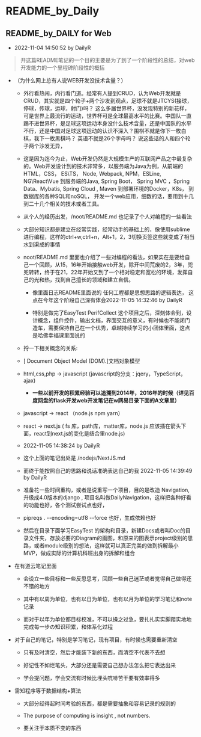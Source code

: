 # README_by_Daily

## README_by_DAILY  for Web

- 2022-11-04 14:50:52 by DailyR

> 开这篇README笔记的一个目的主要是为了到了一个阶段性的总结，对web开发能力的一个里程碑阶段性的概括

-  （为什么网上总有人说WEB开发没技术含量？）
	
	- 外行看热闹，内行看门道。经常有人提到CRUD，认为Web开发就是CRUD，其实就是四个轮子+两个沙发到观点，足球不就是JTCYS(接球，停球，传球，运球，射门)吗？ 这么多届世界杯，没发现特别的新花样，可是世界上最流行的运动，世界杯可是全球最高水平的比赛。中国队一直踢不进世界杯，是足球这项运动本身没什么技术含量，还是中国队的水平不行，还是中国对足球这项运动的认识不深入？围棋不就是你下一枚白棋，我下一枚黑棋吗？ 英语不就是26个字母吗？  说这些话的人和四个轮子两个沙发无异，
	- 这是因为迄今为止，Web开发仍然是大规模生产的互联网产品之中最复杂的。Web开发设计到的技术非常多，以服务端为Java为例，从前端的HTML，CSS， ES\TS， Node, Webpack, NPM，ESLine, NG\React\Vue 到服务端的Java, Spring Boot， Spring MVC ，Spring Data、Mybatis, Spring Cloud , Maven 到部署环境的Docker，K8s， 到数据库的各种SQL和noSQL， 开发一个web应用，细数的话，要用到十几到二十几个相关的技术或者工具。
	- 从个人的经历出发，/noot/README.md 也记录了个人对编程的一些看法

	- 大部分知识都是建立在经常实践，经常动手的基础上的，像使用sublime进行编程，这样的ctrl+w,ctrl+n，Alt+1，2，3切换页签这些就变成了相当水到渠成的事情

	- noot/README.md 里面也介绍了一些对编程的看法，如果实在是要给自己一个回顾，从15，16年开始接触web开发，除开中间荒废的2，3年，兜兜转转，终于在21，22年开始又到了一个相对稳定和宽松的环境，发挥自己的光和热，找到自己擅长的领域和建立自信。

		- 像里面日志README里面说的 任何工程都是思想思路的逻辑表达， 这点在今年这个阶段自己深有体会2022-11-05 14:32:46 by DailyR

		- 特别是做完了EasyTest PerifCollect 这个项目之后，深刻体会到，设计概念，组件控件，输出文档，界面交互的意义，有时候也不能闭门造车，需要保持自己在一个优秀，卓越持续学习的小团体里面，这点是哈佛幸福课里面说的

	- 捋一下相关概念的关系:

	- [ Document Object Model (DOM).]文档对象模型

	- html,css,php -> javascript     (javascript的分支：jqery，TypeScript，ajax)

		- __一些以前开发的积累经验可以追溯到2014年，2016年的时候（详见百度网盘的flask开发web开发笔记在w网易目录下面的A文章里）__

	- javascript -> react （node.js npm yarn）

	- react -> next.js  ( fs 库，path库，matter库，node.js 应该插在箭头下面，react到next.js的变化是结合里node.js)

	- 2022-11-05 14:38:24 by DailyR

	- 这个上面的笔记出处是 /nodejs/NextJS.md 

	- 而终于能按照自己的思路和说话准确表达自己的我 2022-11-05 14:39:49 by DailyR

	- 准备花一些时间重构，或者是说重写一个项目，目的是改造 Navigation, 升级成4.0版本的django , 项目名叫做DailyNavigation，这样把各种好看的功能也好，各个测试尝试点也好，

	- pipreqs . --encoding=utf8 --force 也好，生成依赖也好

	- 然后在目录下面学习EasyTest 的架构和目录，新建Docs或者叫Doc的目录文件夹，存放必要的Diagram的画图，和原来的图表示project级别的思路，或者module级别的想法，这样就可以真正完美的做到拆解最小MVP，做成实际的计算机科班出身的拆解和组合


- 在有道云笔记里面

	- 会设立一些目标和一些反思思考，回顾一些自己迷茫或者觉得自己做得还不错的地方

	- 其中有以周为单位，也有以日为单位，也有以月为单位的学习笔记和note记录

	- 而对于以年为单位都目标校准，不可以操之过急，要扎扎实实脚踏实地地完成每一步の知识积累，和体系化过程


- 对于自己的笔记，特别是学习笔记，现有项目，有时候也需要重新清空

	- 只有及时清空，然后才能装下新的东西，而清空不代表不去想

	- 好记性不如烂笔头，大部分还是需要自己想办法怎么把它表达出来

	- 学会提问题，学会交流有时候比埋头吭哧苦干要有效率得多


- 需知程序等于数据结构+算法

	- 大部分经得起时间考验的东西，都是需要抽象和容易记录的规则的

	- The purpose of computing is insight , not numbers.

	- 要关注于本质不变的东西